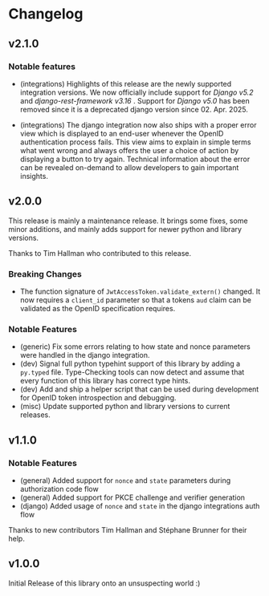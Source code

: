 # Changelog

## v2.1.0

### Notable features

- (integrations) Highlights of this release are the newly supported integration versions. We now officially include support for *Django v5.2* and *django-rest-framework v3.16* . Support for *Django v5.0* has been removed since it is a deprecated django version since 02. Apr. 2025.

- (integrations) The django integration now also ships with a proper error view which is displayed to an end-user whenever the OpenID authentication process fails. This view aims to explain in simple terms what went wrong and always offers the user a choice of action by displaying a button to try again. Technical information about the error can be revealed on-demand to allow developers to gain important insights.

## v2.0.0

This release is mainly a maintenance release.
It brings some fixes, some minor additions, and mainly adds support for newer python and library versions.

Thanks to Tim Hallman who contributed to this release.

### Breaking Changes

- The function signature of `JwtAccessToken.validate_extern()` changed. It now requires a `client_id` parameter so that a tokens `aud` claim can be validated as the OpenID specification requires.

### Notable Features

- (generic) Fix some errors relating to how state and nonce parameters were handled in the django integration.
- (dev) Signal full python typehint support of this library by adding a `py.typed` file.
  Type-Checking tools can now detect and assume that every function of this library has correct type hints.
- (dev) Add and ship a helper script that can be used during development for OpenID token introspection and debugging.
- (misc) Update supported python and library versions to current releases.

## v1.1.0

### Notable Features

- (general) Added support for `nonce` and `state` parameters during authorization code flow
- (general) Added support for PKCE challenge and verifier generation
- (django) Added usage of `nonce` and `state` in the django integrations auth flow

Thanks to new contributors Tim Hallman and Stéphane Brunner for their help.

## v1.0.0

Initial Release of this library onto an unsuspecting world :)
